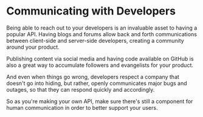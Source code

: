 # Communicating with Developers

Being able to reach out to your developers is an invaluable asset to having a popular API. Having blogs and forums allow back and forth communications between client-side and server-side developers, creating a community around your product.

Publishing content via social media and having code available on GitHub is also a great way to accumulate followers and evangelists for your product.

And even when things go wrong, developers respect a company that doesn't go into hiding, but rather, openly communicates major bugs and outages, so that they can respond quickly and accordingly.

So as you're making your own API, make sure there's still a component for human communication in order to better support your users.
